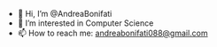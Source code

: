- 👋 Hi, I’m @AndreaBonifati
- 👀 I’m interested in Computer Science
- 📫 How to reach me: andreabonifati088@gmail.com

<!---
AndreaBonifati/AndreaBonifati is a ✨ special ✨ repository because its `README.md` (this file) appears on your GitHub profile.
You can click the Preview link to take a look at your changes.
--->
